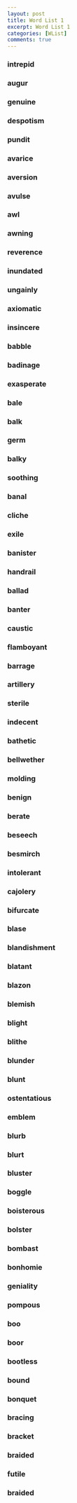```yaml
---
layout: post
title: Word List 1
excerpt: Word List 1
categories: [WList]
comments: true
---
```


### intrepid

### augur

### genuine

### despotism

### pundit

### avarice

### aversion

### avulse

### awl

### awning

### reverence

### inundated

### ungainly

### axiomatic

### insincere

### babble

### badinage

### exasperate

### bale

### balk

### germ

### balky

### soothing

### banal

### cliche

### exile

### banister

### handrail

### ballad

### banter

### caustic

### flamboyant

### barrage

### artillery

### sterile

### indecent

### bathetic

### bellwether

### molding

### benign

### berate

### beseech

### besmirch

### intolerant

### cajolery

### bifurcate

### blase

### blandishment

### blatant

### blazon

### blemish

### blight

### blithe

### blunder

### blunt

### ostentatious

### emblem

### blurb

### blurt

### bluster

### boggle

### boisterous

### bolster

### bombast

### bonhomie

### geniality

### pompous

### boo

### boor

### bootless

### bound

### bonquet

### bracing

### bracket

### braided

### futile

### braided
